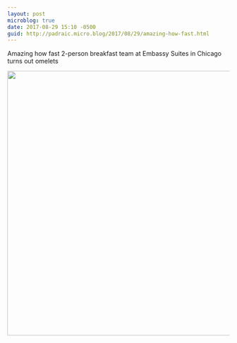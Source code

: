 ```yaml
---
layout: post
microblog: true
date: 2017-08-29 15:10 -0500
guid: http://padraic.micro.blog/2017/08/29/amazing-how-fast.html
---
```

Amazing how fast 2-person breakfast team at Embassy Suites in Chicago turns out omelets 

<img src="http://blog.renaghan.com/uploads/2017/1a824081cc.jpg" width="600" height="600" />
